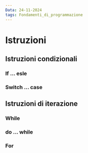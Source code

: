 ```yaml
---
Data: 24-11-2024
tags: Fondamenti_di_programmazione
---
```



# Istruzioni
## Istruzioni condizionali
### If ... esle
### Switch ... case
## Istruzioni di iterazione
### While
### do ... while
### For
